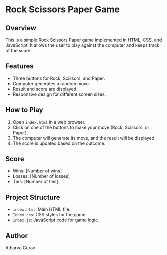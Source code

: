 # Rock Scissors Paper Game

## Overview
This is a simple Rock Scissors Paper game implemented in HTML, CSS, and JavaScript. It allows the user to play against the computer and keeps track of the score.

## Features
- Three buttons for Rock, Scissors, and Paper.
- Computer generates a random move.
- Result and score are displayed.
- Responsive design for different screen sizes.

## How to Play
1. Open `index.html` in a web browser.
2. Click on one of the buttons to make your move (Rock, Scissors, or Paper).
3. The computer will generate its move, and the result will be displayed.
4. The score is updated based on the outcome.

## Score
- Wins: [Number of wins]
- Losses: [Number of losses]
- Ties: [Number of ties]

## Project Structure
- `index.html`: Main HTML file.
- `Index.css`: CSS styles for the game.
- `index.js`: JavaScript code for game logic.
  
## Author
Atharva Gurav

